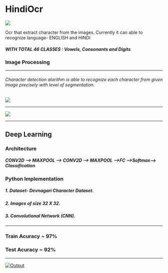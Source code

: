 # HindiOcr

![](https://img.shields.io/github/tag/pandao/editor.md.svg)

Ocr that extract character from the images.
Currently it can able to recognize language- ENGLISH and HINDI

##### WITH TOTAL 46 CLASSES : Vowels, Consonants and Digits


### Image Processing

------------
######  Character detection alorithm is able to recognize each character from given image precisely with level of segmentation. 

[![](https://s3.amazonaws.com/sportsseam-public-read/NFL/demo/Capture.PNG)](https://s3.amazonaws.com/sportsseam-public-read/NFL/demo/Capture.PNG)



------------


[![](https://s3.amazonaws.com/sportsseam-public-read/NFL/demo/bin.png)](https://s3.amazonaws.com/sportsseam-public-read/NFL/demo/bin.png)

------------

## Deep Learning
### Architecture
##### CONV2D --> MAXPOOL --> CONV2D --> MAXPOOL -->FC -->Softmax--> Classification

### Python Implementation
##### 1. Dataset- Devnagari Character Dataset.
##### 2. Images of size 32 X 32.
##### 3. Convolutional Network (CNN).

------------


### Train Acuracy ~ 97%
### Test Acuracy ~ 92%


------------

[![Output](https://s3.amazonaws.com/sportsseam-public-read/NFL/demo/wKx92kXT4e.gif "Output")](https://s3.amazonaws.com/sportsseam-public-read/NFL/demo/wKx92kXT4e.gif "Output")

